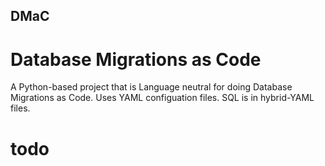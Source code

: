 ## DMaC
# Database Migrations as Code

A Python-based project that is Language neutral for doing Database Migrations as Code.
Uses YAML configuation files. SQL is in hybrid-YAML files.

# todo
